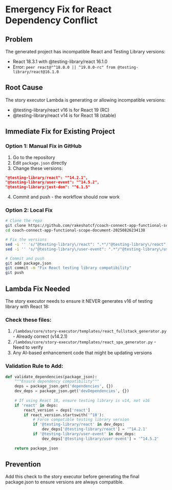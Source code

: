 # Emergency Fix for React Dependency Conflict

## Problem
The generated project has incompatible React and Testing Library versions:
- React 18.3.1 with @testing-library/react 16.1.0
- Error: `peer react@"^18.0.0 || ^19.0.0-rc" from @testing-library/react@16.1.0`

## Root Cause
The story executor Lambda is generating or allowing incompatible versions:
- @testing-library/react v16 is for React 19 (RC)
- @testing-library/react v14 is for React 18 (stable)

## Immediate Fix for Existing Project

### Option 1: Manual Fix in GitHub
1. Go to the repository
2. Edit `package.json` directly
3. Change these versions:
```json
"@testing-library/react": "^14.2.1",
"@testing-library/user-event": "^14.5.2",
"@testing-library/jest-dom": "^6.1.5"
```
4. Commit and push - the workflow should now work

### Option 2: Local Fix
```bash
# Clone the repo
git clone https://github.com/rakeshatcf/coach-connect-app-functional-scope-document-20250826234138.git
cd coach-connect-app-functional-scope-document-20250826234138

# Fix the versions
sed -i '' 's/"@testing-library\/react": ".*"/"@testing-library\/react": "^14.2.1"/' package.json
sed -i '' 's/"@testing-library\/user-event": ".*"/"@testing-library\/user-event": "^14.5.2"/' package.json

# Commit and push
git add package.json
git commit -m "Fix React testing library compatibility"
git push
```

## Lambda Fix Needed

The story executor needs to ensure it NEVER generates v16 of testing library with React 18:

### Check these files:
1. `/lambdas/core/story-executor/templates/react_fullstack_generator.py` - Already correct (v14.2.1)
2. `/lambdas/core/story-executor/templates/react_spa_generator.py` - Need to verify
3. Any AI-based enhancement code that might be updating versions

### Validation Rule to Add:
```python
def validate_dependencies(package_json):
    """Ensure dependency compatibility"""
    deps = package_json.get('dependencies', {})
    dev_deps = package_json.get('devDependencies', {})
    
    # If using React 18, ensure testing library is v14, not v16
    if 'react' in deps:
        react_version = deps['react']
        if react_version.startswith('^18'):
            # Force compatible testing library version
            if '@testing-library/react' in dev_deps:
                dev_deps['@testing-library/react'] = '^14.2.1'
            if '@testing-library/user-event' in dev_deps:
                dev_deps['@testing-library/user-event'] = '^14.5.2'
    
    return package_json
```

## Prevention
Add this check to the story executor before generating the final package.json to ensure versions are always compatible.